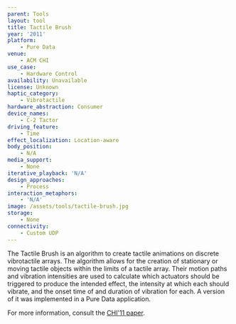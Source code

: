 ```yaml
---
parent: Tools
layout: tool
title: Tactile Brush
year: '2011'
platform:
    - Pure Data
venue:
    - ACM CHI
use_case:
    - Hardware Control
availability: Unavailable
license: Unknown
haptic_category:
    - Vibrotactile
hardware_abstraction: Consumer
device_names:
    - C-2 Tactor
driving_feature:
    - Time
effect_localization: Location-aware
body_position:
    - N/A
media_support:
    - None
iterative_playback: 'N/A'
design_approaches:
    - Process
interaction_metaphors:
    - 'N/A'
image: /assets/tools/tactile-brush.jpg
storage:
    - None
connectivity:
    - Custom UDP
---
```

The Tactile Brush is an algorithm to create tactile animations on discrete vibrotactile arrays.
The algorithm allows for the creation of stationary or moving tactile objects within the limits of a tactile array.
Their motion paths and vibration intensities are used to calculate which actuators should be triggered to produce the intended effect, the intensity at which each should vibrate, and the onset time of and duration of vibration for each.
A version of it was implemented in a Pure Data application.

For more information, consult the [CHI'11 paper](https://doi.org/10.1145/1978942.1979235).

